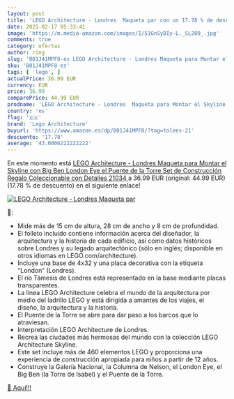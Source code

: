 ```yaml
---
layout: post
title: 'LEGO Architecture - Londres  Maqueta par con un 17.78 % de descuento'
date: 2021-02-17 05:33:41
image: 'https://m.media-amazon.com/images/I/51GnSyDIy-L._SL200_.jpg'
comments: true
category: ofertas
author: ring
slug: 'B01J41MPF8-es LEGO Architecture - Londres Maqueta para Montar el Skyline...'
sku: 'B01J41MPF8-es'
tags: [ 'lego', ]
actualPrice: 36.99 EUR
currency: EUR
price: 36.99
comparePrice: 44.99 EUR
prodname: 'LEGO Architecture - Londres  Maqueta para Montar el Skyline con Big Ben  London Eye  el Puente de la Torre  Set de Construcción  Regalo Coleccionable con Detalles  21034 '
country: 'es'
flag: '🇪🇸'
brand: 'Lego Architecture'
buyurl: 'https://www.amazon.es/dp/B01J41MPF8/?tag=tolees-21'
descuento: '17.78'
average: '43.0006222222222'
---
```


En este momento está [LEGO Architecture - Londres  Maqueta para Montar el Skyline con Big Ben  London Eye  el Puente de la Torre  Set de Construcción  Regalo Coleccionable con Detalles  21034 ](https://www.amazon.es/dp/B01J41MPF8/?tag=tolees-21) a 36.99 EUR (original: 44.99 EUR) (17.78 %  de descuento) en el siguiente enlace!

[![LEGO Architecture - Londres  Maqueta par](https://m.media-amazon.com/images/I/51GnSyDIy-L._SL200_.jpg)](https://www.amazon.es/dp/B01J41MPF8/?tag=tolees-21)

🔎:

- Mide más de 15 cm de altura, 28 cm de ancho y 8 cm de profundidad.
- El folleto incluido contiene información acerca del diseñador, la arquitectura y la historia de cada edificio, así como datos históricos sobre Londres y su legado arquitectónico (sólo en inglés; disponible en otros idiomas en LEGO.com/architecture).
- Incluye una base de 4x32 y una placa decorativa con la etiqueta “London” (Londres).
- El río Támesis de Londres está representado en la base mediante placas transparentes.
- La línea LEGO Architecture celebra el mundo de la arquitectura por medio del ladrillo LEGO y está dirigida a amantes de los viajes, el diseño, la arquitectura y la historia.
- El Puente de la Torre se abre para dar paso a los barcos que lo atraviesan.
- Interpretación LEGO Architecture de Londres.
- Recrea las ciudades más hermosas del mundo con la colección LEGO Architecture Skyline.
- Este set incluye más de 460 elementos LEGO y proporciona una experiencia de construcción apropiada para niños a partir de 12 años.
- Construye la Galería Nacional, la Columna de Nelson, el London Eye, el Big Ben (la Torre de Isabel) y el Puente de la Torre.

[🛒 Aquí!!!](https://www.amazon.es/dp/B01J41MPF8/?tag=tolees-21)
